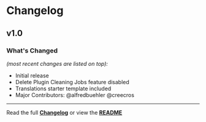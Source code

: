 # Changelog


## v1.0

### What's Changed

_(most recent changes are listed on top):_
- Initial release
- Delete Plugin Cleaning Jobs feature disabled
- Translations starter template included
- Major Contributors: @alfredbuehler @creecros

---

Read the full [**Changelog**](../master/changelog.md "See changes") or view the [**README**](../master/README.md "View README")
